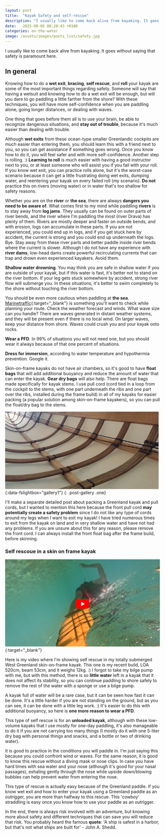 ```yaml
---
layout: post
title:  "Kayak Safety and self-rescue"
description: "I usually like to come back alive from kayaking. It goes without saying that safety is paramount here. Kayak safety tips and self-rescue for West Greenland skin-on-frame kayaks"
date:   2025-08-05 08:20:43 +0100
categories: on-the-water
image: /assets/images/posts_list/safety.jpg
---
```

I usually like to come back alive from kayaking. It goes without saying that safety is paramount here. 

## In general

Knowing how to do a <strong>wet exit</strong>, <strong>bracing</strong>, <strong>self rescue</strong>, and <strong>roll</strong> your kayak are some of the most important things regarding safety.
Someone will say that having a wetsuit and knowing how to do a wet exit will be enough, but will you dare to go paddling a little farther from the shore?
With these techniques, you will have more self-confidence when you are paddling alone, going longer distances, or dealing with waves.

One thing that goes before them all is to use your brain, be able to recognize dangerous situations, and <strong>stay out of trouble</strong>, because it's much easier than dealing with trouble.

Although <strong>wet exits</strong> from these ocean-type smaller Greenlandic cockpits are much easier than entering them, you should learn this with a friend next to you, so you can get assistance if something goes wrong. Once you know how to do it, you will feel safer and with more self-confidence. Another step is rolling. :)
<strong>Learning to roll</strong> is much easier with having a good instructor next to you, or at least someone who will assist you if you fail with your roll. If you know wet exit, you can practice rolls alone, but it's the worst-case scenario because it can get a little frustrating doing wet exits, dumping water, and reentering your kayak on every failed roll (my scenario).
<strong>Do not</strong> practice this on rivers (moving water) or in water that's too shallow for safety reasons.

Whether you are on the <strong>river</strong> or <strong>the sea</strong>, there are always <strong>dangers you need to be aware of</strong>.
What comes first to my mind while paddling <strong>rivers</strong> is to stay away from <strong>log jams</strong>. They usually can be found on outer parts of river bends, and the river where I'm paddling the most (river Drava) has plenty of them. Rivers are mostly deeper and faster on outside bends, and with erosion, logs can accumulate in these parts. If you are not experienced, you could end up in logs, and if you get stuck here by accident, the current is strong and you could end up underneath the logs. Bye. Stay away from these river parts and better paddle inside river bends where the current is slower.
Although I do not have any experience with <strong>river dams</strong>, low-head dams create powerful recirculating currents that can trap and drown even experienced kayakers. Avoid them.

<strong>Shallow water drowning</strong>. You may think you are safe in shallow water if you are outside of your kayak, but if this water is fast, it's better not to stand on the river bottom. If your leg gets stuck somewhere by accident, strong river flow will submerge you. In these situations, it's better to swim completely to the shore without touching the river bottom.

You should be even more cautious when paddling at <strong>the sea</strong>.
[Marinetraffic](https://www.marinetraffic.com/en/ais/home/centerx:2.7/centery:51.2/zoom:6&ved=2ahUKEwii7KTi4PCOAxXQ-gIHHXhQH8UQFnoECA4QAQ&usg=AOvVaw2i6ChbO7fNN2SWpmRP4Hcr){:target="_blank"} is something you'll want to check while planning your route. 
Check the weather forecast and winds. What wave size can you handle? There are waves generated in distant weather systems, and they will be present even if there is no local wind.
On larger waves, keep your distance from shore. Waves could crush you and your kayak onto rocks.

<strong>Wear a PFD</strong>. In 99% of situations you will not need one, but you should wear it always because of that one percent of situations.

<strong>Dress for immersion</strong>, according to water temperature and hypothermia prevention. Google it.

Skin-on-frame kayaks do not have air chambers, so it's good to have <strong>float bags</strong> that will add additional buoyancy and reduce the amount of water that can enter the kayak.
<strong>Gear dry bags</strong> will also help. There are float bags made specifically for kayak stems. I use pull cord (cord tied in a loop from the cockpit to the stems, with one part underneath the ribs and one part over the ribs, installed during the frame build) in all of my kayaks for easier packing (a popular solution among skin-on-frame kayakers), so you can pull the float/dry bag to the stems.

[![pull_cord](/assets/images/posts/kayak-safety/pull_cord_s.jpg)](/assets/images/posts/kayak-safety/pull_cord.jpg){:data-fslightbox="gallery1"}
{: .post-gallery .one}

I'll make a separate detailed post about packing a Greenland kayak and pull cords, but I wanted to mention this here because the front pull cord <strong>may potentially create a safety problem</strong> since I do not like any type of cords around my legs when I want to exit my kayak! I have tried numerous times to exit from the kayak on land and in very shallow water and have not had any problems. If you are unsure about this for any reason, please remove the front cord. I can always install the front float bag after the frame build, before skinning.


### Self rescoue in a skin on frame kayak

[![skin_on_frame_kayak_safety](/assets/images/posts/kayak-safety/kayak-safety-youtube-thumb.jpg)](https://www.youtube.com/watch?v=RgdYQnMf4vI){:target="_blank"}

Here is my video where I'm showing self rescue in my totally submerged West Greenland skin-on-frame kayak. This one is my recent build, LOA 520cm, beam 53cm, and it weighs 12kg. :)
I forgot to take my bilge pump with me, but with this method, there is so <strong>little water</strong> left in a kayak that it does not affect its stability, so you can continue paddling to shore safely to remove the rest of the water with a sponge or use a bilge pump.

A kayak full of water will be a rare case, but it can be seen how fast it can be done. It's a little harder if you are not standing on the ground, but as you can see, it can be done with a little leg work. :) It's easier to do this with additional buoyancy, so here is <strong>one more reason to wear a PFD</strong>.

This type of self rescue is for an <strong>unloaded kayak</strong>, although with these low-volume kayaks that I use mostly for one-day paddling, it's also manageable to do it if you are not carrying too many things (I mostly do it with one 5-liter dry bag with personal things and snacks, and a bottle or two of drinking water).

It is good to practice in the conditions you will paddle in. I'm just saying this because you could confront wind or waves. For the same reason, it is good to know this rescue without a diving mask or nose clips. In case you have hard times with sea water and your nose (although it's good for your nasal passages), exhaling gently through the nose while upside down/blowing bubbles can help prevent water from entering the nose.

This type of rescue is actually easy because of the Greenland paddle. If you know wet exit and how to enter your kayak using a Greenland paddle as an outrigger, you are more than halfway to this rescue. This 'cowboy' straddling is easy once you know how to use your paddle as an outrigger.

In the end, there is always risk involved with an adventure, but knowing more about safety and different techniques that can save you will reduce that risk.
You probably heard the famous <strong>quote</strong>: 'A ship is safest in a harbor, but that's not what ships are built for' - John A. Shedd.